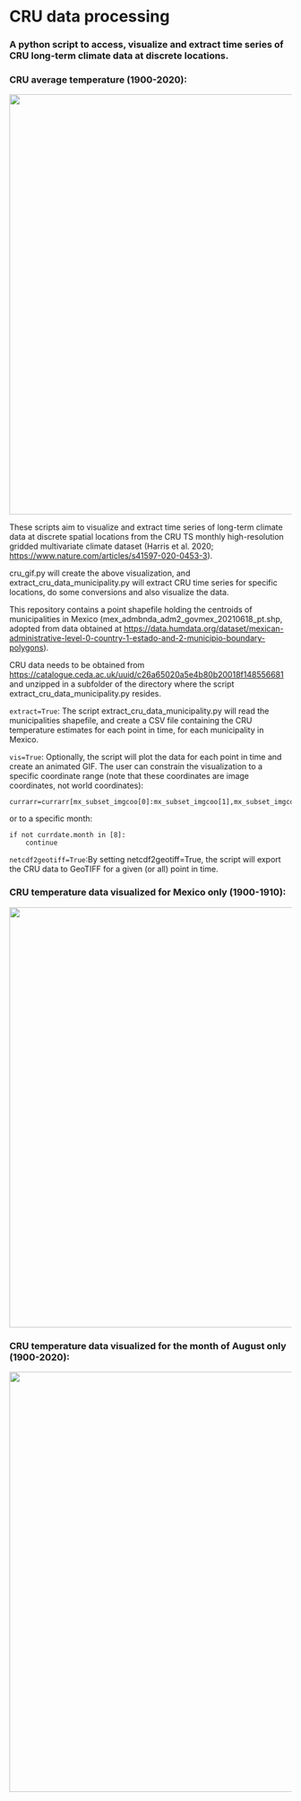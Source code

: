 # CRU data processing
### A python script to access, visualize and extract time series of CRU long-term climate data at discrete locations.

### CRU average temperature (1900-2020):
<img width="750" src="https://github.com/johannesuhl/cru_data_processing/blob/main/cru_tmp_animated_global2.gif">

These scripts aim to visualize and extract time series of long-term climate data at discrete spatial locations from the CRU TS monthly high-resolution gridded multivariate climate dataset (Harris et al. 2020; https://www.nature.com/articles/s41597-020-0453-3).

cru_gif.py will create the above visualization, and extract_cru_data_municipality.py will extract CRU time series for specific locations, do some conversions and also visualize the data.

This repository contains a point shapefile holding the centroids of municipalities in Mexico (mex_admbnda_adm2_govmex_20210618_pt.shp, adopted from data obtained at https://data.humdata.org/dataset/mexican-administrative-level-0-country-1-estado-and-2-municipio-boundary-polygons).

CRU data needs to be obtained from https://catalogue.ceda.ac.uk/uuid/c26a65020a5e4b80b20018f148556681 and unzipped in a subfolder of the directory where the script extract_cru_data_municipality.py resides.

```extract=True```:
The script extract_cru_data_municipality.py will read the municipalities shapefile, and create a CSV file containing the CRU temperature estimates for each point in time, for each municipality in Mexico.

```vis=True```:
Optionally, the script will plot the data for each point in time and create an animated GIF.
The user can constrain the visualization to a specific coordinate range (note that these coordinates are image coordinates, not world coordinates):
```
currarr=currarr[mx_subset_imgcoo[0]:mx_subset_imgcoo[1],mx_subset_imgcoo[2]:mx_subset_imgcoo[3]]
```
or to a specific month:
```
if not currdate.month in [8]:
    continue
```

```netcdf2geotiff=True```:By setting netcdf2geotiff=True, the script will export the CRU data to GeoTIFF for a given (or all) point in time.

### CRU temperature data visualized for Mexico only (1900-1910):
<img width="750" src="https://github.com/johannesuhl/cru_data_processing/blob/main/cru_tmp_animated.gif">

### CRU temperature data visualized for the month of August only (1900-2020):
<img width="750" src="https://github.com/johannesuhl/cru_data_processing/blob/main/cru_tmp_animated_August.gif">


